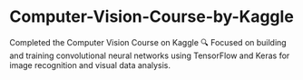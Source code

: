 # Computer-Vision-Course-by-Kaggle
Completed the Computer Vision Course on Kaggle 🔍 Focused on building and training convolutional neural networks using TensorFlow and Keras for image recognition and visual data analysis.
